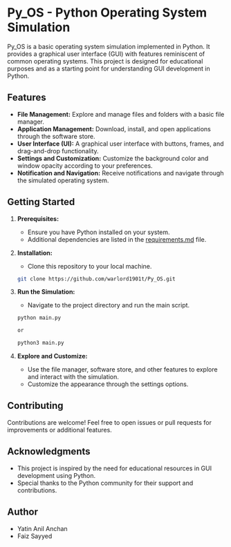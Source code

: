# Py_OS - Python Operating System Simulation

Py_OS is a basic operating system simulation implemented in Python. It provides a graphical user interface (GUI) with features reminiscent of common operating systems. This project is designed for educational purposes and as a starting point for understanding GUI development in Python.

## Features

- **File Management:** Explore and manage files and folders with a basic file manager.
- **Application Management:** Download, install, and open applications through the software store.
- **User Interface (UI):** A graphical user interface with buttons, frames, and drag-and-drop functionality.
- **Settings and Customization:** Customize the background color and window opacity according to your preferences.
- **Notification and Navigation:** Receive notifications and navigate through the simulated operating system.

## Getting Started

1. **Prerequisites:**
   - Ensure you have Python installed on your system.
   - Additional dependencies are listed in the [requirements.md](https://github.com/warlord1901t/Py_OS/blob/main/requirements.md) file.

2. **Installation:**
   - Clone this repository to your local machine.

   ```bash
   git clone https://github.com/warlord1901t/Py_OS.git

3. **Run the Simulation:**
   - Navigate to the project directory and run the main script.

   ```bash
   python main.py
   
   or
   
   python3 main.py

4. **Explore and Customize:**
   - Use the file manager, software store, and other features to explore and interact with the simulation.
   - Customize the appearance through the settings options.
  
     
## Contributing
Contributions are welcome! Feel free to open issues or pull requests for improvements or additional features.


## Acknowledgments
- This project is inspired by the need for educational resources in GUI development using Python.
- Special thanks to the Python community for their support and contributions.


## Author
- Yatin Anil Anchan
- Faiz Sayyed   

